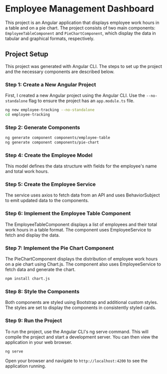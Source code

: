 # Employee Management Dashboard

This project is an Angular application that displays employee work hours in a table and on a pie chart. The project consists of two main components: `EmployeeTableComponent` and `PieChartComponent`, which display the data in tabular and graphical formats, respectively.

## Project Setup

This project was generated with Angular CLI. The steps to set up the project and the necessary components are described below.

### Step 1: Create a New Angular Project

First, I created a new Angular project using the Angular CLI. Use the `--no-standalone` flag to ensure the project has an `app.module.ts` file.

```bash
ng new employee-tracking --no-standalone
cd employee-tracking
```

### Step 2: Generate Components

```bash
ng generate component components/employee-table
ng generate component components/pie-chart
```

### Step 4: Create the Employee Model

This model defines the data structure with fields for the employee's name and total work hours.

### Step 5: Create the Employee Service
The service uses axios to fetch data from an API and uses BehaviorSubject to emit updated data to the components.

### Step 6: Implement the Employee Table Component
The EmployeeTableComponent displays a list of employees and their total work hours in a table format. The component uses EmployeeService to fetch and display the data.

### Step 7: Implement the Pie Chart Component
The PieChartComponent displays the distribution of employee work hours on a pie chart using Chart.js. The component also uses EmployeeService to fetch data and generate the chart.

```bash
npm install chart.js
```

### Step 8: Style the Components
Both components are styled using Bootstrap and additional custom styles. The styles are set to display the components in consistently styled cards.


### Step 9: Run the Project
To run the project, use the Angular CLI's ng serve command. This will compile the project and start a development server. You can then view the application in your web browser.

```bash
ng serve
```

Open your browser and navigate to `http://localhost:4200` to see the application running.


